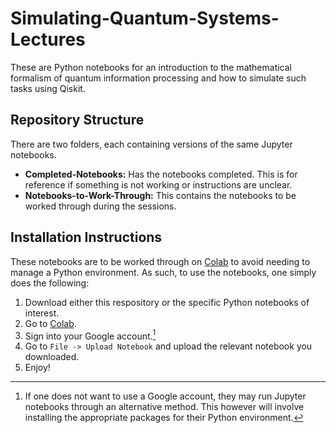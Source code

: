 # Simulating-Quantum-Systems-Lectures
These are Python notebooks for an introduction to the mathematical formalism of quantum information processing and how to simulate such tasks using Qiskit.

## Repository Structure
There are two folders, each containing versions of the same Jupyter notebooks.
* **Completed-Notebooks:** Has the notebooks completed. This is for reference if something is not working or instructions are unclear.
* **Notebooks-to-Work-Through:** This contains the notebooks to be worked through during the sessions.

## Installation Instructions
These notebooks are to be worked through on [Colab](https://colab.research.google.com/) to avoid needing to manage a Python environment. As such, to use the notebooks, one simply does the following:
1. Download either this respository or the specific Python notebooks of interest.
2. Go to [Colab](https://colab.research.google.com/).
3. Sign into your Google account.[^1]
4. Go to `File -> Upload Notebook` and upload the relevant notebook you downloaded.
5. Enjoy!

[^1]: If one does not want to use a Google account, they may run Jupyter notebooks through an alternative method. This however will involve installing the appropriate packages for their Python environment.
